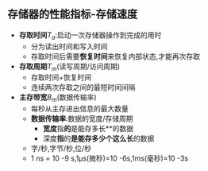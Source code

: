 ## 存储器的性能指标-存储速度
- **存取时间**$T_{a}$:启动一次存储器操作到完成的用时
	- 分为读出时间和写入时间
	- 存取时间后需要**恢复时间**来恢复内部状态,才能再次存取
- **存取周期**$T_{m}$(读写周期/访问周期)
	- 存取时间+恢复时间
	- 连续两次存取之间的最短时间间隔
- **主存带宽**$B_{m}$(数据传输率)
	- 每秒从主存进出信息的最大数量
	- **数据传输率**:数据的宽度/存储周期
		- **宽度**指**的**是能存多长**的数据
		- 深度**指**的**是能存多少个这么长**的数据
	- 字/秒,字节/秒,位/秒
	- 1 ns = 10 -9 s,1μs(微秒)=10 -6s,1ms(毫秒)=10 -3s
